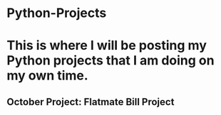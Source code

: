 # Python-Projects

# This is where I will be posting my Python projects that I am doing on my own time. 

## October Project: Flatmate Bill Project
